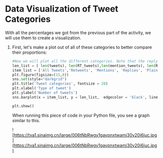 # Data Visualization of Tweet Categories

With all the percentages we got from the previous part of the activity, we will use them to create a visualization.

1. First, let's make a plot out of all of these categories to better compare their proportions:

   ```python
   #Now we will plot all the different categories. Note that the reply #tweets are inside the mention tweets
   len_list = [ len(tweets), len(RT_tweets),len(mention_tweets), len(Reply_tweets), len(plain_text_tweets)]
   item_list = ['All Tweets','Retweets', 'Mentions', 'Replies', 'Plain text tweets']
   plt.figure(figsize=(15,8))
   sns.set(style="darkgrid")
   plt.title('Tweet categories', fontsize = 20)
   plt.xlabel('Type of tweet')
   plt.ylabel('Number of tweets')
   sns.barplot(x = item_list, y = len_list,  edgecolor = 'black', linewidth=1)

   plt.show()
   ```

   When running this piece of code in your Python file, you see a graph similar to this.

   ![https://tva1.sinaimg.cn/large/006tNbRwgy1gavpnxtwamj30y20i6juc.jpg](https://tva1.sinaimg.cn/large/006tNbRwgy1gavpnxtwamj30y20i6juc.jpg)

